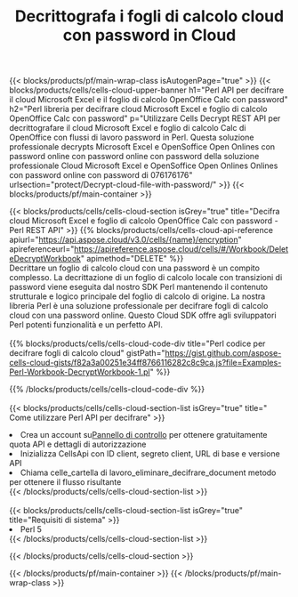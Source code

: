 ﻿---
title:  Decrittografa i fogli di calcolo cloud con password in Cloud
description:  API cloud e SDK per Microsoft Excel e OpenOffice Calc decodificano con password i file cloud. Decrittografa i fogli di calcolo cloud tramite il Cells Cloud API. L'SDK supporta i tipi di linguaggi di sviluppo. Includono Android, C#, Go, Java, NodeJS, Perl, PHP, Python, Ruby e swift.
url: /it/perl/protect/decrypt-cloud-file-with-password/
---
{{< blocks/products/pf/main-wrap-class isAutogenPage="true" >}}
{{< blocks/products/cells/cells-cloud-upper-banner h1="Perl API per decifrare il cloud Microsoft Excel e il foglio di calcolo OpenOffice Calc con password" h2="Perl libreria per decifrare cloud Microsoft Excel e foglio di calcolo OpenOffice Calc con password" p="Utilizzare Cells Decrypt REST API per decrittografare il cloud Microsoft Excel e foglio di calcolo Calc di OpenOffice con flussi di lavoro password in Perl. Questa soluzione professionale decrypts Microsoft Excel e OpenSoffice Open Onlines con password online con password online con password della soluzione professionale Cloud Microsoft Excel e OpenSoffice Open Onlines Onlines con password online con password di 076176176" urlsection="protect/Decrypt-cloud-file-with-password/" >}}
{{< blocks/products/pf/main-container >}}

{{< blocks/products/cells/cells-cloud-section isGrey="true" title="Decifra cloud Microsoft Excel e foglio di calcolo OpenOffice Calc con password - Perl REST API" >}}
{{% blocks/products/cells/cells-cloud-api-reference apiurl="https://api.aspose.cloud/v3.0/cells/{name}/encryption" apireferenceurl="https://apireference.aspose.cloud/cells/#/Workbook/DeleteDecryptWorkbook" apimethod="DELETE" %}}
<br/>
Decrittare un foglio di calcolo cloud con una password è un compito complesso. La decrittazione di un foglio di calcolo locale con transizioni di password viene eseguita dal nostro SDK Perl mantenendo il contenuto strutturale e logico principale del foglio di calcolo di origine. La nostra libreria Perl è una soluzione professionale per decifrare fogli di calcolo cloud con una password online. Questo Cloud SDK offre agli sviluppatori Perl potenti funzionalità e un perfetto API.
<br/>
<br/>
{{% blocks/products/cells/cells-cloud-code-div title="Perl codice per decifrare fogli di calcolo cloud" gistPath="https://gist.github.com/aspose-cells-cloud-gists/f82a3a00251e34ff8766116282c8c9ca.js?file=Examples-Perl-Workbook-DecryptWorkbook-1.pl" %}}
  
{{% /blocks/products/cells/cells-cloud-code-div %}}
<br/>
<br/>
{{< blocks/products/cells/cells-cloud-section-list isGrey="true" title=" Come utilizzare Perl API per decifrare" >}}
<li> Crea un account su<a href="https://dashboard.aspose.cloud/">Pannello di controllo</a> per ottenere gratuitamente quota API e dettagli di autorizzazione</li>
<li>Inizializza CellsApi con ID client, segreto client, URL di base e versione API</li>
<li>Chiama celle_cartella di lavoro_eliminare_decifrare_document metodo per ottenere il flusso risultante</li>
{{< /blocks/products/cells/cells-cloud-section-list >}}
<br/>
<br/>
{{< blocks/products/cells/cells-cloud-section-list isGrey="true" title="Requisiti di sistema" >}}
<li>Perl 5</li>
{{< /blocks/products/cells/cells-cloud-section-list >}}

{{< /blocks/products/cells/cells-cloud-section >}}

{{< /blocks/products/pf/main-container >}}
{{< /blocks/products/pf/main-wrap-class >}}
